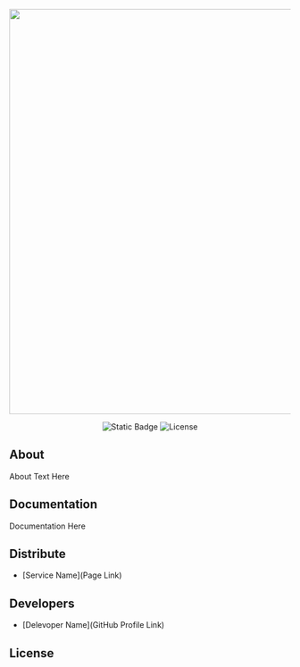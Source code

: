 <p align="center">
      <img src="https://i.ibb.co/0hFWKyM/readme-logo.png" width="726">
</p>

<p align="center">
   <img alt="Static Badge" src="https://img.shields.io/badge/MainLeader-Samsonov_Egor-blue?label=MainLeader&labelColor=%23e30e0e&color=%23c2c2c2">

   <img src="" alt="License">
</p>

## About

About Text Here

## Documentation

Documentation Here

## Distribute

- [Service Name](Page Link)


## Developers

- [Delevoper Name](GitHub Profile Link)

## License
